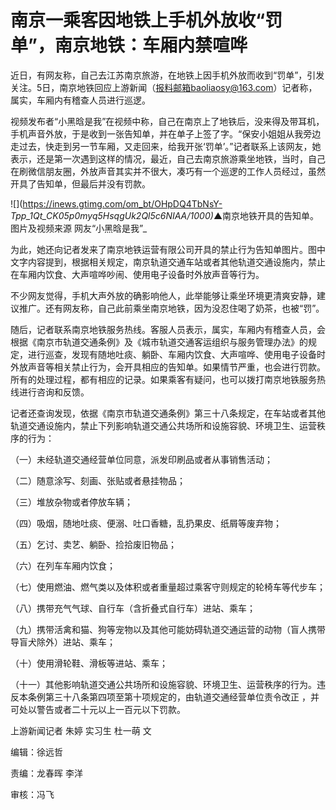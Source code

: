 # 南京一乘客因地铁上手机外放收“罚单”，南京地铁：车厢内禁喧哗

近日，有网友称，自己去江苏南京旅游，在地铁上因手机外放而收到“罚单”，引发关注。5日，南京地铁回应上游新闻（报料邮箱baoliaosy@163.com）记者称，属实，车厢内有稽查人员进行巡逻。

视频发布者“小黑晗是我”在视频中称，自己在南京上了地铁后，没来得及带耳机，手机声音外放，于是收到一张告知单，并在单子上签了字。“保安小姐姐从我旁边走过去，快走到另一节车厢，又走回来，给我开张‘罚单’。”记者联系上该网友，她表示，还是第一次遇到这样的情况，最近，自己去南京旅游乘坐地铁，当时，自己在刷微信朋友圈，外放声音其实并不很大，凑巧有一个巡逻的工作人员经过，虽然开具了告知单，但最后并没有罚款。

![](https://inews.gtimg.com/om_bt/OHpDQ4TbNsY-
_Tpp_1Qt_CK05p0myq5HsqgUk2Ql5c6NIAA/1000)_▲南京地铁开具的告知单。图片及视频来源 网友“小黑晗是我”_

为此，她还向记者发来了南京地铁运营有限公司开具的禁止行为告知单图片。图中文字内容提到，根据相关规定，南京轨道交通车站或者其他轨道交通设施内，禁止在车厢内饮食、大声喧哗吵闹、使用电子设备时外放声音等行为。

不少网友觉得，手机大声外放的确影响他人，此举能够让乘坐环境更清爽安静，建议推广。还有网友称，自己此前乘坐南京地铁，因为没忍住喝了奶茶，也被“罚”。

随后，记者联系南京地铁服务热线。客服人员表示，属实，车厢内有稽查人员，会根据《南京市轨道交通条例》及《城市轨道交通客运组织与服务管理办法》的规定，进行巡查，发现有随地吐痰、躺卧、车厢内饮食、大声喧哗、使用电子设备时外放声音等相关禁止行为，会开具相应的告知单。如果情节严重，也会进行罚款。所有的处理过程，都有相应的记录。如果乘客有疑问，也可以拨打南京地铁服务热线进行咨询和反馈。

记者还查询发现，依据《南京市轨道交通条例》第三十八条规定，在车站或者其他轨道交通设施内，禁止下列影响轨道交通公共场所和设施容貌、环境卫生、运营秩序的行为：

（一）未经轨道交通经营单位同意，派发印刷品或者从事销售活动；

（二）随意涂写、刻画、张贴或者悬挂物品；

（三）堆放杂物或者停放车辆；

（四）吸烟，随地吐痰、便溺、吐口香糖，乱扔果皮、纸屑等废弃物；

（五）乞讨、卖艺、躺卧、捡拾废旧物品；

（六）在列车车厢内饮食；

（七）使用燃油、燃气类以及体积或者重量超过乘客守则规定的轮椅车等代步车；

（八）携带充气气球、自行车（含折叠式自行车）进站、乘车；

（九）携带活禽和猫、狗等宠物以及其他可能妨碍轨道交通运营的动物（盲人携带导盲犬除外）进站、乘车；

（十）使用滑轮鞋、滑板等进站、乘车；

（十一）其他影响轨道交通公共场所和设施容貌、环境卫生、运营秩序的行为。违反本条例第三十八条第四项至第十项规定的，由轨道交通经营单位责令改正
，并可处以警告或者二十元以上一百元以下罚款。

上游新闻记者 朱婷 实习生 杜一萌 文

编辑：徐远哲

责编：龙春晖 李洋

审核：冯飞

